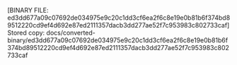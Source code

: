 [BINARY FILE: ed3dd677a09c07692de034975e9c20c1dd3cf6ea2f6c8e19e0b81b6f374bd89512220cd9ef4d692e87ed2111357dacb3dd277ae52f7c953983c802733caf]
Stored copy: docs/converted-binary/ed3dd677a09c07692de034975e9c20c1dd3cf6ea2f6c8e19e0b81b6f374bd89512220cd9ef4d692e87ed2111357dacb3dd277ae52f7c953983c802733caf
